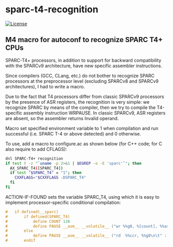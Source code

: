 # sparc-t4-recognition
[![License](https://img.shields.io/badge/License-GPL%20v2-blue.svg)](https://github.com/yvoinov/sparc-t4-recognition/blob/main/LICENSE)

## M4 macro for autoconf to recognize SPARC T4+ CPUs

SPARC-T4+ processors, in addition to support for backward compatibility with the SPARCv9 architecture, have new specific assembler instructions.

Since compilers (GCC, CLang, etc.) do not bother to recognize SPARC processors at the preprocessor level (excluding SPARCv8 and SPARCv9 architectures), I had to write a macro.

Due to the fact that T4 processors differ from classic SPARCv9 processors by the presence of ASR registers, the recognition is very simple: we recognize SPARC by means of the compiler, then we try to compile the T4-specific assembly instruction WRPAUSE. In classic SPARCv9, ASR registers are absent, so the assembler returns Invalid operand.

Macro set specified environment variable to 1 when compilation and run successful (i.e. SPARC T-4 or above detected) and 0 otherwise.

To use, add a macro to configure.ac as shown below (for C++ code; for C also require to add CFLAGS):

```sh
dnl SPARC-T4+ recognition
if test ! -z "`uname -p 2>&1 | $EGREP -o -E 'sparc'`"; then
  AX_SPARC_T4([SPARC_T4])
  if test "$SPARC_T4" = "1"; then
    CXXFLAGS="$CXXFLAGS -DSPARC_T4"
  fi
fi
```

ACTION-IF-FOUND sets the variable SPARC_T4, using which it is easy to implement processor-specific conditional compilation:

```c
#	if defined(__sparc)
#		if defined(SPARC_T4)
#			define COUNT 128
#			define PAUSE __asm__ __volatile__ ("wr %%g0, %[count], %%asr27\n\t" :: [count] "i" (COUNT) : "memory")
#		else	
#			define PAUSE __asm__ __volatile__ ("rd	%%ccr, %%g0\n\t" ::: "memory")
#		endif
```
